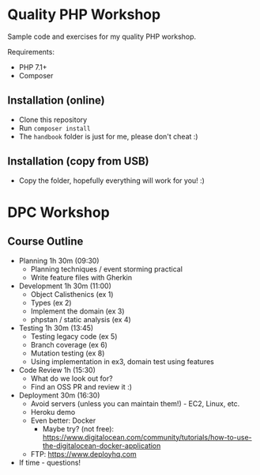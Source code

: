 # Quality PHP Workshop

Sample code and exercises for my quality PHP workshop.

Requirements:

 * PHP 7.1+
 * Composer

## Installation (online)

 * Clone this repository
 * Run `composer install`
 * The `handbook` folder is just for me, please don't cheat :)

## Installation (copy from USB)

 * Copy the folder, hopefully everything will work for you! :)

# DPC Workshop

## Course Outline

 - Planning 1h 30m (09:30)
   - Planning techniques / event storming practical
   - Write feature files with Gherkin
 - Development 1h 30m (11:00)
   - Object Calisthenics (ex 1)
   - Types (ex 2)
   - Implement the domain (ex 3)
   - phpstan / static analysis (ex 4)
 - Testing 1h 30m (13:45)
   - Testing legacy code (ex 5)
   - Branch coverage (ex 6)
   - Mutation testing (ex 8)
   - Using implementation in ex3, domain test using features
 - Code Review 1h (15:30)
   - What do we look out for?
   - Find an OSS PR and review it :)
 - Deployment 30m (16:30)
   - Avoid servers (unless you can maintain them!) - EC2, Linux, etc.
   - Heroku demo
   - Even better: Docker
     - Maybe try? (not free):
       https://www.digitalocean.com/community/tutorials/how-to-use-the-digitalocean-docker-application
   - FTP: https://www.deployhq.com
 - If time - questions!

